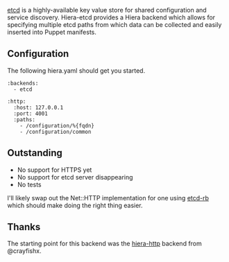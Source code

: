 [etcd](https://github.com/coreos/etcd) is a highly-available key value store for shared configuration and service discovery. Hiera-etcd provides a Hiera backend which allows for specifying multiple etcd paths from which data can be collected and easily inserted into Puppet manifests.

## Configuration

The following hiera.yaml should get you started.

    :backends:
      - etcd
     
    :http:
      :host: 127.0.0.1
      :port: 4001
      :paths:
        - /configuration/%{fqdn}
        - /configuration/common


## Outstanding

* No support for HTTPS yet
* No support for etcd server disappearing
* No tests

I'll likely swap out the Net::HTTP implementation for one using [etcd-rb](https://github.com/iconara/etcd-rb) which should make doing the right thing easier.


## Thanks

The starting point for this backend was the [hiera-http](https://github.com/crayfishx/hiera-http) backend from @crayfishx.
